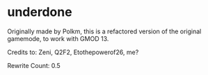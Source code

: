 # underdone

Originally made by Polkm, this is a refactored version of the original gamemode, to work with GMOD 13.

Credits to: Zeni, Q2F2, Etothepowerof26, me?

Rewrite Count: 0.5
